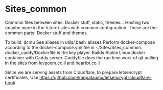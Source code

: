 # Sites_common
Common files between sites: Docker stuff, static, themes...
Hosting two (maybe more in the future) sites with common configuration. These are the common parts: Docker stuff and themes

To build:
dcmu
See aliases in utils/.bash_aliases
Perform docker-compose according to the docker-compose.yml file in ~/Sites/Sites_common.
docker_caddy/Dockerfile is the key player. Builds Alpine Linux docker container with Caddy server. Caddyfile does the run time work of git pulling in the sites from levpoem.co.il and heartbt.co.il

Since we are serving assets from Cloudflare, to prepare letsencrypt certificates, 
Use https://github.com/kappataumu/letsencrypt-cloudflare-hook

